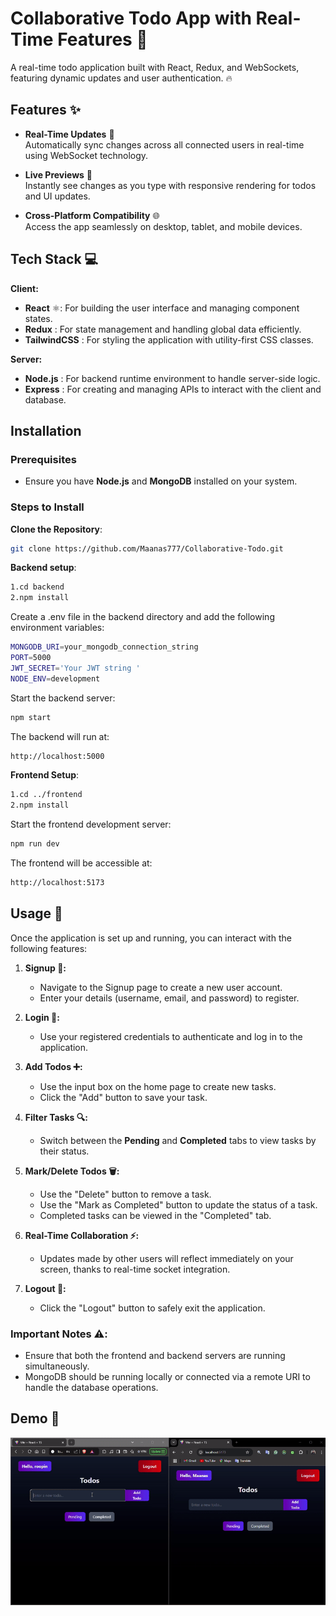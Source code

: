 
# Collaborative Todo App with Real-Time Features 🎯

A real-time todo application built with React, Redux, and WebSockets, featuring dynamic updates and user authentication. 🔥

## Features ✨

- **Real-Time Updates** 🔄  
  Automatically sync changes across all connected users in real-time using WebSocket technology.

- **Live Previews** 👀  
  Instantly see changes as you type with responsive rendering for todos and UI updates.

- **Cross-Platform Compatibility** 🌐  
  Access the app seamlessly on desktop, tablet, and mobile devices.
## Tech Stack 💻

**Client:**  
- **React** ⚛️: For building the user interface and managing component states.  
- **Redux** : For state management and handling global data efficiently.  
- **TailwindCSS** : For styling the application with utility-first CSS classes.

**Server:**  
- **Node.js** : For backend runtime environment to handle server-side logic.  
- **Express** : For creating and managing APIs to interact with the client and database.
## Installation

### Prerequisites

- Ensure you have **Node.js** and **MongoDB** installed on your system.

### Steps to Install

 **Clone the Repository**:

   ```bash
   git clone https://github.com/Maanas777/Collaborative-Todo.git

   ```
 **Backend setup**:
   ``` bash
   1.cd backend
   2.npm install
```
Create a .env file in the backend directory and add the following environment variables:

 ``` bash
 MONGODB_URI=your_mongodb_connection_string
PORT=5000
JWT_SECRET='Your JWT string '
NODE_ENV=development
```
Start the backend server:

```bash
npm start
```

The backend will run at:
```bash
http://localhost:5000

```

**Frontend Setup**:

   ``` bash
   1.cd ../frontend
   2.npm install
```

Start the frontend development server:

   ``` bash
   npm run dev
```

The frontend will be accessible at:

   ``` bash
 http://localhost:5173

```
## Usage 🚀

Once the application is set up and running, you can interact with the following features:

1. **Signup 📝:**
   - Navigate to the Signup page to create a new user account.
   - Enter your details (username, email, and password) to register.

2. **Login 🔑:**
   - Use your registered credentials to authenticate and log in to the application.

3. **Add Todos ➕:**
   - Use the input box on the home page to create new tasks.
   - Click the "Add" button to save your task.

4. **Filter Tasks 🔍:**
   - Switch between the **Pending** and **Completed** tabs to view tasks by their status.

5. **Mark/Delete Todos 🗑️:**
   - Use the "Delete" button to remove a task.
   - Use the "Mark as Completed" button to update the status of a task.
   - Completed tasks can be viewed in the "Completed" tab.

6. **Real-Time Collaboration ⚡:**
   - Updates made by other users will reflect immediately on your screen, thanks to real-time socket integration.

7. **Logout 🚪:**
   - Click the "Logout" button to safely exit the application.

### Important Notes ⚠️:
- Ensure that both the frontend and backend servers are running simultaneously.
- MongoDB should be running locally or connected via a remote URI to handle the database operations.
## Demo 🎥

![App Demo](./frontend/src/assets/todo.gif)
